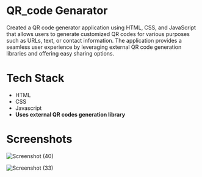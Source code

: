 # QR_code Genarator
Created a QR code generator application using HTML, CSS, and JavaScript that allows users to generate customized QR codes for various purposes such as URLs, text, or contact information. The application provides a seamless user experience by leveraging external QR code generation libraries and offering easy sharing options.

# Tech Stack
+ HTML
+ CSS
+ Javascript
+ **Uses external QR codes generation library**

# Screenshots

![Screenshot (40)](https://github.com/Arnav628/QR_code-Generator/assets/135796735/d365560a-c6e3-46f9-b3bb-f644b905d6f0)



![Screenshot (33)](https://github.com/Arnav628/QR_code-Generator/assets/135796735/afab3c60-58ff-495d-9929-1d8fbf914406)
